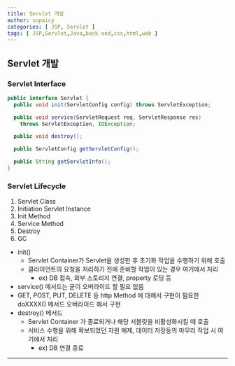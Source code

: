 ```yaml
---
title: Servlet 개발
author: supaicy
categories: [ JSP, Servlet ]
tags: [ JSP,Servlet,Java,back end,css,html,web ]
---
```


## Servlet 개발

### Servlet Interface

```java
public interface Servlet {
  public void init(ServletConfig config) throws ServletException;

  public void service(ServletRequest req, ServletResponse res)
    throws ServletException, IOException;

  public void destroy();

  public ServletConfig getServletConfig();

  public String getServletInfo();
}

```

### Servlet Lifecycle
1. Servlet Class
2. Initiation Servlet Instance
3. Init Method
4. Service Method
5. Destroy
6. GC

- init()
  - Servlet Container가 Servlet을 생성한 후 초기화 작업을 수행하기 위해 호출
  - 클라이언트의 요청을 처리하기 전에 준비할 작업이 있는 경우 여기에서 처리
    - ex) DB 접속, 외부 스토리지 연결, property 로딩 등
- service() 메서드는 굳이 오버라이드 할 필요 없음
- GET, POST, PUT, DELETE 등 http Method 에 대해서 구현이 필요한 doXXXX() 메서드 오버라이드 해서 구현
- destroy() 메서드
  - Servlet Container 가 종료되거나 해당 서블릿을 비활성화시킬 때 호출
  - 서비스 수행을 위해 확보되었던 자원 해제, 데이터 저장등의 마무리 작업 시 여기에서 처리
    - ex) DB 연결 종료

---
